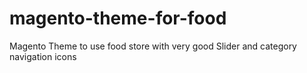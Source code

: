 # magento-theme-for-food
Magento Theme to use food store with very good Slider and category navigation icons
